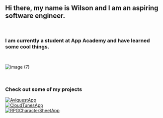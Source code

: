 ## Hi there, my name is Wilson and I am an aspiring software engineer. 

<br>

### I am currently a student at App Academy and have learned some cool things.

<br>

![image (7)](https://user-images.githubusercontent.com/103459101/199317456-237ddc04-105c-472c-8335-4a3bee3696bc.png)

<br>

### Check out some of my projects


<div>
<a href="https://github.com/whilekofman/aviquest"><img src="https://github-readme-stats.vercel.app/api/pin/?username=whilekofman&repo=aviquest&theme=buefy&show_icons=true&" alt="AviquestApp"></a>
</div>

<div>
<a href="https://github.com/wichen42/Cloud-Tunes"><img src="https://github-readme-stats.vercel.app/api/pin/?username=wichen42&repo=Cloud-Tunes&theme=buefy&show_icons=true&" alt="CloudTunesApp"></a>
</div>

<div>
<a href="https://github.com/wichen42/Interactive-Character-Sheet"><img src="https://github-readme-stats.vercel.app/api/pin/?username=wichen42&repo=Interactive-Character-Sheet&theme=buefy&show_icons=true&" alt="RPGCharacterSheetApp"></a>
</div>

